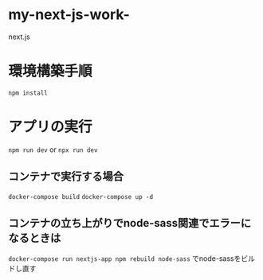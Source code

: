 # my-next-js-work-
next.js

# 環境構築手順
`npm install`

# アプリの実行
`npm run dev` or `npx run dev`
## コンテナで実行する場合
`docker-compose build`
`docker-compose up -d`

## コンテナの立ち上がりでnode-sass関連でエラーになるときは
`docker-compose run nextjs-app npm rebuild node-sass`
でnode-sassをビルドし直す
